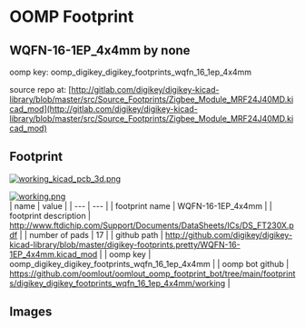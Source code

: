 # OOMP Footprint  
## WQFN-16-1EP_4x4mm  by none  
  
oomp key: oomp_digikey_digikey_footprints_wqfn_16_1ep_4x4mm  
  
source repo at: [http://gitlab.com/digikey/digikey-kicad-library/blob/master/src/Source_Footprints/Zigbee_Module_MRF24J40MD.kicad_mod](http://gitlab.com/digikey/digikey-kicad-library/blob/master/src/Source_Footprints/Zigbee_Module_MRF24J40MD.kicad_mod)  
## Footprint  
  
[![working_kicad_pcb_3d.png](working_kicad_pcb_3d_600.png)](working_kicad_pcb_3d.png)  
  
[![working.png](working_600.png)](working.png)  
| name | value | 
| --- | --- | 
| footprint name | WQFN-16-1EP_4x4mm | 
| footprint description | http://www.ftdichip.com/Support/Documents/DataSheets/ICs/DS_FT230X.pdf | 
| number of pads | 17 | 
| github path | http://github.com/digikey/digikey-kicad-library/blob/master/digikey-footprints.pretty/WQFN-16-1EP_4x4mm.kicad_mod | 
| oomp key | oomp_digikey_digikey_footprints_wqfn_16_1ep_4x4mm | 
| oomp bot github | https://github.com/oomlout/oomlout_oomp_footprint_bot/tree/main/footprints/digikey_digikey_footprints_wqfn_16_1ep_4x4mm/working | 
## Images  
